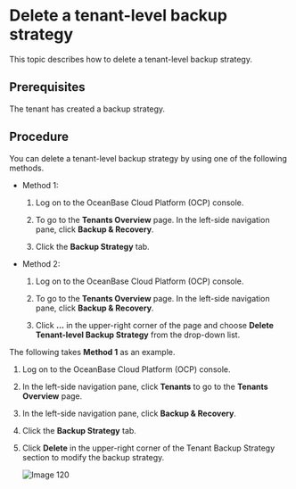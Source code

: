 # Delete a tenant-level backup strategy

This topic describes how to delete a tenant-level backup strategy.

## Prerequisites

The tenant has created a backup strategy.

## Procedure

You can delete a tenant-level backup strategy by using one of the following methods.

* Method 1:

   1. Log on to the OceanBase Cloud Platform (OCP) console.

   2. To go to the **Tenants Overview** page. In the left-side navigation pane, click **Backup & Recovery**.

   3. Click the **Backup Strategy** tab.

* Method 2:

   1. Log on to the OceanBase Cloud Platform (OCP) console.

   2. To go to the **Tenants Overview** page. In the left-side navigation pane, click **Backup & Recovery**.

   3. Click **...** in the upper-right corner of the page and choose **Delete Tenant-level Backup Strategy** from the drop-down list.

The following takes **Method 1** as an example.

1. Log on to the OceanBase Cloud Platform (OCP) console.

2. In the left-side navigation pane, click **Tenants** to go to the **Tenants Overview** page.

3. In the left-side navigation pane, click **Backup & Recovery**.

4. Click the **Backup Strategy** tab.

5. Click **Delete** in the upper-right corner of the Tenant Backup Strategy section to modify the backup strategy.

   ![Image 120](https://obbusiness-private.oss-cn-shanghai.aliyuncs.com/doc/img/ocp/401/%E7%A7%9F%E6%88%B7%E7%BA%A7-%E5%A4%87%E4%BB%BD%E7%AD%96%E7%95%A5.png)
